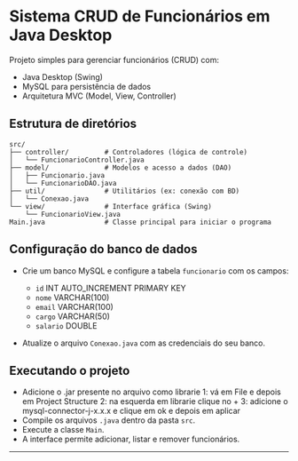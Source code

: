 
# Sistema CRUD de Funcionários em Java Desktop

Projeto simples para gerenciar funcionários (CRUD) com:

- Java Desktop (Swing)
- MySQL para persistência de dados
- Arquitetura MVC (Model, View, Controller)

## Estrutura de diretórios

```
src/
├── controller/         # Controladores (lógica de controle)
│   └── FuncionarioController.java
├── model/              # Modelos e acesso a dados (DAO)
│   ├── Funcionario.java
│   └── FuncionarioDAO.java
├── util/               # Utilitários (ex: conexão com BD)
│   └── Conexao.java
└── view/               # Interface gráfica (Swing)
    └── FuncionarioView.java
Main.java               # Classe principal para iniciar o programa
```

## Configuração do banco de dados

- Crie um banco MySQL e configure a tabela `funcionario` com os campos:
  - `id` INT AUTO_INCREMENT PRIMARY KEY
  - `nome` VARCHAR(100)
  - `email` VARCHAR(100)
  - `cargo` VARCHAR(50)
  - `salario` DOUBLE

- Atualize o arquivo `Conexao.java` com as credenciais do seu banco.

## Executando o projeto

- Adicione o .jar presente no arquivo como librarie
  1: vá em File e depois em Project Structure
  2: na esquerda em librarie clique no +
  3: adicione o mysql-connector-j-x.x.x e clique em ok e depois em aplicar
- Compile os arquivos `.java` dentro da pasta `src`.
- Execute a classe `Main`.
- A interface permite adicionar, listar e remover funcionários.

---
